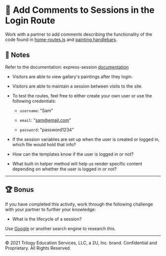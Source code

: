 # 📐 Add Comments to Sessions in the Login Route

Work with a partner to add comments describing the functionality of the code found in [home-routes.js](./Unsolved/controllers/home-routes.js) and [painting.handlebars](./Unsolved/views/painting.handlebars).

## 📝 Notes

Refer to the documentation: express-session [documentation](http://expressjs.com/en/advanced/best-practice-security.html#use-cookies-securely)

* Visitors are able to view gallary's paintings after they login.

* Visitors are able to maintain a session between visits to the site.

* To test the routes, feel free to either create your own user or use the following credentials:

  * `username`: "Sam"
  
  * `email`: "sam@email.com"
  
  * `password`: "password1234"

* If the session variables are set up when the user is created or logged in, which file would hold that info?

* How can the templates know if the user is logged in or not?

* What built-in helper method will help us render specific content depending on whether the user is logged in or not?

---

## 🏆 Bonus

If you have completed this activity, work through the following challenge with your partner to further your knowledge:

* What is the lifecycle of a session?

Use [Google](https://www.google.com) or another search engine to research this.

---
© 2021 Trilogy Education Services, LLC, a 2U, Inc. brand. Confidential and Proprietary. All Rights Reserved.